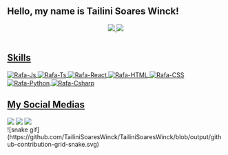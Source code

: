 ### <h2>Hello, my name is Tailini Soares Winck!</h2>
<div align="center">
  <a href="https://github.com/TailiniSoaresWinck">
  <img height="180em" src="https://github-readme-stats.vercel.app/api?username=TailiniSoaresWinck&show_icons=true&theme=midnight-purple&include_all_commits=true&count_private=true"/>
  <img height="180em" src="https://github-readme-stats.vercel.app/api/top-langs/?username=TailiniSoaresWinck&layout=compact&langs_count=7&theme=midnight-purple"/>
</div>
<div style="display: inline_block"><br>
<h2>Skills</h2>
  <img align="center" alt="Rafa-Js" height="30" width="80" src="https://img.shields.io/badge/HTML5-E34F26?style=for-the-badge&logo=html5&logoColor=white">
  <img align="center" alt="Rafa-Ts" height="30" width="80" src="https://img.shields.io/badge/CSS3-1572B6?style=for-the-badge&logo=css3&logoColor=white">
  <img align="center" alt="Rafa-React" height="30" width="80" src="https://img.shields.io/badge/JavaScript-F7DF1E?style=for-the-badge&logo=javascript&logoColor=black">
  <img align="center" alt="Rafa-HTML" height="30" width="80" src="https://img.shields.io/badge/PHP-777BB4?style=for-the-badge&logo=php&logoColor=white">
  <img align="center" alt="Rafa-CSS" height="30" width="80" src="https://img.shields.io/badge/React-20232A?style=for-the-badge&logo=react&logoColor=61DAFB">
  <img align="center" alt="Rafa-Python" height="30" width="80" src="https://img.shields.io/badge/MySQL-00000F?style=for-the-badge&logo=mysql&logoColor=white">
  <img align="center" alt="Rafa-Csharp" height="30" width="80" src="https://img.shields.io/badge/Bootstrap-563D7C?style=for-the-badge&logo=bootstrap&logoColor=white">

</div>

<div>
<h2>My Social Medias</h2>
  <a href="https://instagram.com/tailini_soares" target="_blank"><img src="https://img.shields.io/badge/-Instagram-%23E4405F?style=for-the-badge&logo=instagram&logoColor=white" target="_blank"></a>
  <a href = "mailto:tailinesoareswinck@gmail.com"><img src="https://img.shields.io/badge/-Gmail-%23333?style=for-the-badge&logo=gmail&logoColor=white" target="_blank"></a>
  <a href="https://www.linkedin.com/in/tailini-soares-winck-0a0762250" target="_blank"><img src="https://img.shields.io/badge/-LinkedIn-%230077B5?style=for-the-badge&logo=linkedin&logoColor=white" target="_blank"></a> 
  

</div>
![snake gif](https://github.com/TailiniSoaresWinck/TailiniSoaresWinck/blob/output/github-contribution-grid-snake.svg)
